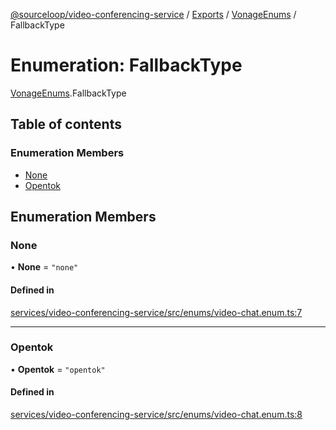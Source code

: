 [@sourceloop/video-conferencing-service](../README.md) / [Exports](../modules.md) / [VonageEnums](../modules/VonageEnums.md) / FallbackType

# Enumeration: FallbackType

[VonageEnums](../modules/VonageEnums.md).FallbackType

## Table of contents

### Enumeration Members

- [None](VonageEnums.FallbackType.md#none)
- [Opentok](VonageEnums.FallbackType.md#opentok)

## Enumeration Members

### None

• **None** = ``"none"``

#### Defined in

[services/video-conferencing-service/src/enums/video-chat.enum.ts:7](https://github.com/codeweb05/repo1/blob/a4cf318/services/video-conferencing-service/src/enums/video-chat.enum.ts#L7)

___

### Opentok

• **Opentok** = ``"opentok"``

#### Defined in

[services/video-conferencing-service/src/enums/video-chat.enum.ts:8](https://github.com/codeweb05/repo1/blob/a4cf318/services/video-conferencing-service/src/enums/video-chat.enum.ts#L8)
